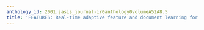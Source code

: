```yaml
---
anthology_id: 2001.jasis_journal-ir0anthology0volumeA52A8.5
title: 'FEATURES: Real-time adaptive feature and document learning for web search'
---
```

